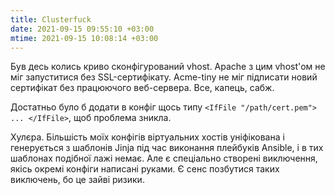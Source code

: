 ```yaml
---
title: Clusterfuck
date: 2021-09-15 09:55:10 +03:00
mtime: 2021-09-15 10:08:14 +03:00
---
```


Був десь колись криво сконфігурований vhost. Apache з цим vhost'ом не міг запуститися без SSL-сертифікату. Acme-tiny не міг підписати новий сертифікат без працюючого веб-сервера. Все, капець, сабж.

Достатньо було б додати в конфіг щось типу `<IfFile "/path/cert.pem"> ... </IfFile>`, щоб проблема зникла.

Хулєра. Більшість моїх конфігів віртуальних хостів уніфікована і генерується з шаблонів Jinja під час виконання плейбуків Ansible, і в тих шаблонах подібної лажі немає. Але є спеціально створені виключення, якісь окремі конфіги написані руками. Є сенс позбутися таких виключень, бо це зайві ризики.

